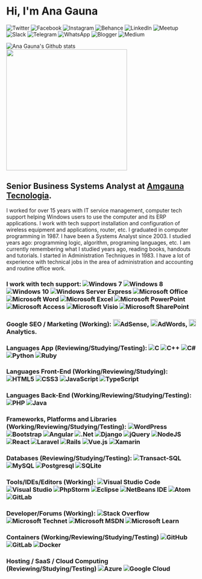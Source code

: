 
# Hi, I'm Ana Gauna   

![Twitter](https://img.shields.io/badge/Twitter-%231DA1F2.svg?style=for-the-badge&logo=Twitter&logoColor=white&link=https://www.twitter.com/amgauna/)
![Facebook](https://img.shields.io/badge/Facebook-%231877F2.svg?style=for-the-badge&logo=Facebook&logoColor=white&link=https://www.facebook.com/amgauna/)
![Instagram](https://img.shields.io/badge/Instagram-%23E4405F.svg?style=for-the-badge&logo=Instagram&logoColor=white&link=https://www.instagram.com/amgauna/)
![Behance](https://img.shields.io/badge/Behance-1769ff?style=for-the-badge&logo=behance&logoColor=white&link=https://www.behance.net/amgauna/)
![LinkedIn](https://img.shields.io/badge/Linkedin-%230077B5.svg?style=for-the-badge&logo=Linkedin&logoColor=white&link=https://www.linkedin.com/in/amgauna/)
![Meetup](https://img.shields.io/badge/Meetup-f64363?style=for-the-badge&logo=meetup&logoColor=white&link=https://www.meetup.com/amgauna/)
![Slack](https://img.shields.io/badge/Slack-4A154B?style=for-the-badge&logo=slack&logoColor=white&link=)
![Telegram](https://img.shields.io/badge/Telegram-2CA5E0?style=for-the-badge&logo=telegram&logoColor=white&link=)
![WhatsApp](https://img.shields.io/badge/WhatsApp-25D366?style=for-the-badge&logo=whatsapp&logoColor=white&link=)
![Blogger](https://img.shields.io/badge/Blogger-FF5722?style=for-the-badge&logo=blogger&logoColor=white&link=https://anagaunatech.blogspot.com)
![Medium](https://img.shields.io/badge/Medium-12100E?style=for-the-badge&logo=medium&logoColor=white&link=https://www.medium.com/amgauna/)


![Ana Gauna's Github stats](https://github-readme-stats.vercel.app/api?username=amgauna&show_icons=true&theme=radical)
<img width="320em" height="auto" src="https://github-readme-stats.vercel.app/api/top-langs/?username=amgauna&layout=compact&langs_count=16&theme=dracula"/><br></a>


## Senior Business Systems Analyst at <a href="https://www.amgauna.com.br" target="_blank">Amgauna Tecnologia</a>. 

I worked for over 15 years with IT service management, computer tech support helping Windows users to use the computer and its ERP applications. I work with tech support installation and configuration of wireless equipment and applications, router, etc. I graduated in computer programming in 1987. I have been a Systems Analyst since 2003. I studied years ago: programming logic, algorithm, programing languages, etc. I am currently remembering what I studied years ago, reading books, handouts and tutorials. I started in Administration Techniques in 1983. I have a lot of experience with technical jobs in the area of administration and accounting and routine office work.

### I work with tech support: ![Windows 7](https://img.shields.io/badge/Windows%207-0078D6?style=for-the-badge&logo=windows&logoColor=white)  ![Windows 8](https://img.shields.io/badge/Windows%208-0078D6?style=for-the-badge&logo=windows&logoColor=white)  ![Windows 10](https://img.shields.io/badge/Windows%2010-0078D6?style=for-the-badge&logo=windows&logoColor=white)  ![Windows Server Express](https://img.shields.io/badge/Windows%20Server%20Express-0078D6?style=for-the-badge&logo=windows&logoColor=white)  ![Microsoft Office](https://img.shields.io/badge/Microsoft_Office-D83B01?style=for-the-badge&logo=microsoft-office&logoColor=white)  ![Microsoft Word](https://img.shields.io/badge/Microsoft_Word-2B579A?style=for-the-badge&logo=microsoft-word&logoColor=white)  ![Microsoft Excel](https://img.shields.io/badge/Microsoft_Excel-217346?style=for-the-badge&logo=microsoft-excel&logoColor=white)  ![Microsoft PowerPoint](https://img.shields.io/badge/Microsoft_PowerPoint-B7472A?style=for-the-badge&logo=microsoft-powerpoint&logoColor=white)  ![Microsoft Access](https://img.shields.io/badge/Microsoft_Access-A4373A?style=for-the-badge&logo=microsoft-access&logoColor=white)  ![Microsoft Visio ](https://img.shields.io/badge/Microsoft_Visio-3955A3?style=for-the-badge&logo=microsoft-visio&logoColor=white)  ![Microsoft SharePoint ](https://img.shields.io/badge/Microsoft_SharePoint-0078D4?style=for-the-badge&logo=microsoft-sharepoint&logoColor=white)
  
### Google SEO / Marketing (Working):  <a><img src="https://github.com/tomchen/stack-icons/blob/master/logos/google-adsense.svg" alt="Google Adsense" width="19px" height="19px">AdSense</a>, <a><img src="https://github.com/tomchen/stack-icons/blob/master/logos/google-adwords.svg" alt="Google Adword" width="19px" height="19px">AdWords</a>, <a><img src="https://github.com/tomchen/stack-icons/blob/master/logos/google-analytics.svg" alt="Google Analytics" width="19px" height="19px">Analytics</a>. 

### Languages App (Reviewing/Studying/Testing): ![C](https://img.shields.io/badge/C-%2300599C.svg?style=for-the-badge&logo=C&logoColor=white)  ![C++](https://img.shields.io/badge/C++-%2300599C.svg?style=for-the-badge&logo=C%2B%2B&logoColor=white)  ![C#](https://img.shields.io/badge/C%23-%23239120.svg?style=for-the-badge&logo=C-SHARP&logoColor=white)  ![Python](https://img.shields.io/badge/python-3670A0?style=for-the-badge&logo=python&logoColor=ffdd54)  ![Ruby](https://img.shields.io/badge/ruby-%23CC342D.svg?style=for-the-badge&logo=ruby&logoColor=white) 

### Languages Front-End (Working/Reviewing/Studying):  ![HTML5](https://img.shields.io/badge/html5-%23E34F26.svg?style=for-the-badge&logo=html5&logoColor=white)  ![CSS3](https://img.shields.io/badge/css3-%231572B6.svg?style=for-the-badge&logo=css3&logoColor=white)  ![JavaScript](https://img.shields.io/badge/javascript-%23323330.svg?style=for-the-badge&logo=javascript&logoColor=%23F7DF1E)  ![TypeScript](https://img.shields.io/badge/typescript-%23007ACC.svg?style=for-the-badge&logo=typescript&logoColor=white) 

### Languages Back-End (Working/Reviewing/Studying/Testing):  ![PHP](https://img.shields.io/badge/php-%23777BB4.svg?style=for-the-badge&logo=php&logoColor=white) ![Java](https://img.shields.io/badge/java-%23ED8B00.svg?style=for-the-badge&logo=java&logoColor=white) 

### Frameworks, Platforms and Libraries (Working/Reviewing/Studying/Testing):   ![WordPress](https://img.shields.io/badge/WordPress-%23117AC9.svg?style=for-the-badge&logo=WordPress&logoColor=white)  ![Bootstrap](https://img.shields.io/badge/bootstrap-%23563D7C.svg?style=for-the-badge&logo=bootstrap&logoColor=white)   ![Angular](https://img.shields.io/badge/angular-%23DD0031.svg?style=for-the-badge&logo=angular&logoColor=white)  ![.Net](https://img.shields.io/badge/.NET-5C2D91?style=for-the-badge&logo=.net&logoColor=white)  ![Django](https://img.shields.io/badge/django-%23092E20.svg?style=for-the-badge&logo=django&logoColor=white)   ![jQuery](https://img.shields.io/badge/jquery-%230769AD.svg?style=for-the-badge&logo=jquery&logoColor=white)   ![NodeJS](https://img.shields.io/badge/node.js-6DA55F?style=for-the-badge&logo=node.js&logoColor=white)  ![React](https://img.shields.io/badge/react-%2320232a.svg?style=for-the-badge&logo=react&logoColor=%2361DAFB)  ![Laravel](https://img.shields.io/badge/laravel-%23FF2D20.svg?style=for-the-badge&logo=laravel&logoColor=white)   ![Rails](https://img.shields.io/badge/rails-%23CC0000.svg?style=for-the-badge&logo=ruby-on-rails&logoColor=white)  ![Vue.js](https://img.shields.io/badge/vuejs-%2335495e.svg?style=for-the-badge&logo=vuedotjs&logoColor=%234FC08D)  ![Xamarin](https://img.shields.io/badge/Xamarin-3199DC?style=for-the-badge&logo=xamarin&logoColor=white) 

### Databases (Reviewing/Studying/Testing): ![Transact-SQL](https://img.shields.io/badge/Transact-SQL-%23E4405F.svg?style=for-the-badge&logo=Transact-SQL&logoColor=white)  ![MySQL](https://img.shields.io/badge/mysql-%2300f.svg?style=for-the-badge&logo=mysql&logoColor=white)  ![Postgresql](https://img.shields.io/badge/postgresql-%23316192.svg?style=for-the-badge&logo=postgresql&logoColor=white)  ![SQLite](https://img.shields.io/badge/sqlite-%2307405e.svg?style=for-the-badge&logo=sqlite&logoColor=white)  

### Tools/IDEs/Editors (Working):  ![Visual Studio Code](https://img.shields.io/badge/Visual%20Studio%20Code-0078d7.svg?style=for-the-badge&logo=visual-studio-code&logoColor=white) ![Visual Studio](https://img.shields.io/badge/Visual%20Studio-5C2D91.svg?style=for-the-badge&logo=visual-studio&logoColor=white) ![PhpStorm](https://img.shields.io/badge/phpstorm-143?style=for-the-badge&logo=phpstorm&logoColor=black&color=black&labelColor=darkorchid) ![Eclipse](https://img.shields.io/badge/Eclipse-FE7A16.svg?style=for-the-badge&logo=Eclipse&logoColor=white)  ![NetBeans IDE](https://img.shields.io/badge/NetBeansIDE-1B6AC6.svg?style=for-the-badge&logo=apache-netbeans-ide&logoColor=white)  ![Atom](https://img.shields.io/badge/Atom-%2366595C.svg?style=for-the-badge&logo=atom&logoColor=white)  ![GitLab](https://img.shields.io/badge/gitlab-%23181717.svg?style=for-the-badge&logo=gitlab&logoColor=white)

### Developer/Forums (Working):  ![Stack Overflow](https://img.shields.io/badge/-Stackoverflow-FE7A16?style=for-the-badge&logo=stack-overflow&logoColor=white) ![Microsoft Technet](https://img.shields.io/badge/Microsoft%20Tecnet-0078D4?style=for-the-badge&logo=microsoft&logoColor=white)  ![Microsoft MSDN](https://img.shields.io/badge/Microsoft%20MSDN-0078D4?style=for-the-badge&logo=microsoft&logoColor=white)  ![Microsoft Learn](https://img.shields.io/badge/Microsoft%20Learn-0078D4?style=for-the-badge&logo=microsoft&logoColor=white)

### Containers (Working/Reviewing/Studying/Testing) ![GitHub](https://img.shields.io/badge/github-%23121011.svg?style=for-the-badge&logo=github&logoColor=white) ![GitLab](https://img.shields.io/badge/gitlab-%23181717.svg?style=for-the-badge&logo=gitlab&logoColor=white)  ![Docker](https://img.shields.io/badge/docker-%230db7ed.svg?style=for-the-badge&logo=docker&logoColor=white) 

### Hosting / SaaS / Cloud Computing (Reviewing/Studying/Testing) ![Azure](https://img.shields.io/badge/azure-%230072C6.svg?style=for-the-badge&logo=azure-devops&logoColor=white)  ![Google Cloud](https://img.shields.io/badge/GoogleCloud-%234285F4.svg?style=for-the-badge&logo=google-cloud&logoColor=white) 



